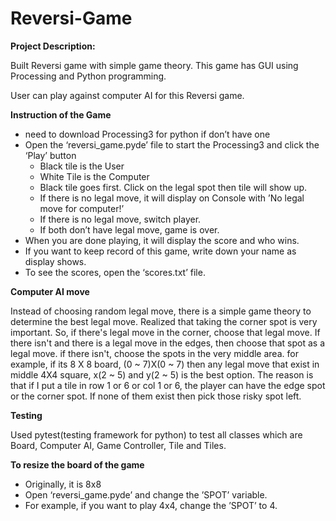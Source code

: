 # Reversi-Game

**Project Description:**

Built Reversi game with simple game theory.
This game has GUI using Processing and Python programming.

User can play against computer AI for this Reversi game. 

**Instruction of the Game**
- need to download Processing3 for python if don’t have one
- Open the ‘reversi_game.pyde’ file to start the Processing3 and click the ‘Play’ button
    - Black tile is the User
    - White Tile is the Computer
    - Black tile goes first. Click on the legal spot then tile will show up.
    - If there is no legal move, it will display on Console with ’No legal move for computer!’
    - If there is no legal move, switch player. 
    - If both don’t have legal move, game is over.
- When you are done playing, it will display the score and who wins.
- If you want to keep record of this game, write down your name as display shows.
- To see the scores, open the ‘scores.txt’ file.

**Computer AI move**

Instead of choosing random legal move, there is a simple game theory to determine the best legal move.
Realized that taking the corner spot is very important.
So, if there's legal move in the corner, choose that legal move.
If there isn't and there is a legal move in the edges, then choose that spot as a legal move.
if there isn't, choose the spots in the very middle area. 
for example, if its 8 X 8 board, (0 ~ 7)X(0 ~ 7)
then any legal move that exist in  middle 4X4 square, x(2 ~ 5) and y(2 ~ 5) is the best option.
The reason is that if I put a tile in row 1 or 6 or col 1 or 6, the player can have the edge spot or the corner spot. If none of them exist then pick those risky spot left.

**Testing**

Used pytest(testing framework for python) to test all classes which are Board, Computer AI, Game Controller, Tile and Tiles.

**To resize the board of the game**

- Originally, it is 8x8
- Open ‘reversi_game.pyde’ and change the ’SPOT’ variable.
- For example, if you want to play 4x4, change the ’SPOT’ to 4.
